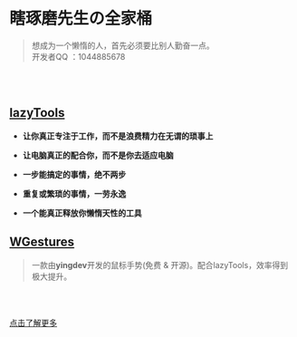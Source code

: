 # **瞎琢磨先生の全家桶**
> 想成为一个懒惰的人，首先必须要比别人勤奋一点。<br/>
> 开发者QQ ：1044885678

<br>
<br>

## [lazyTools](https://xiazuomo.github.io/lazyTools)

- **让你真正专注于工作，而不是浪费精力在无谓的琐事上**

- **让电脑真正的配合你，而不是你去适应电脑**

- **一步能搞定的事情，绝不两步**

- **重复或繁琐的事情，一劳永逸**

- **一个能真正释放你懒惰天性的工具**


## [WGestures](http://www.yingdev.com/projects/wgestures)
> 一款由**yingdev**开发的鼠标手势(免费 & 开源)。配合lazyTools，效率得到极大提升。

<br>

<br>

[点击了解更多](https://github.com/1044885678/lazyTools)
